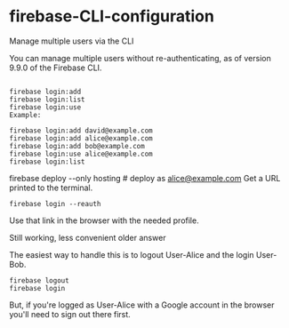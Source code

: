 # firebase-CLI-configuration

Manage multiple users via the CLI

You can manage multiple users without re-authenticating, as of version 9.9.0 of the Firebase CLI.

```

firebase login:add
firebase login:list
firebase login:use
Example:

firebase login:add david@example.com
firebase login:add alice@example.com
firebase login:add bob@example.com
firebase login:use alice@example.com
firebase login:list

```
firebase deploy --only hosting # deploy as alice@example.com
Get a URL printed to the terminal.
```
firebase login --reauth
```
Use that link in the browser with the needed profile.

Still working, less convenient older answer

The easiest way to handle this is to logout User-Alice and the login User-Bob.

```
firebase logout
firebase login
```
But, if you're logged as User-Alice with a Google account in the browser you'll need to sign out there first.
